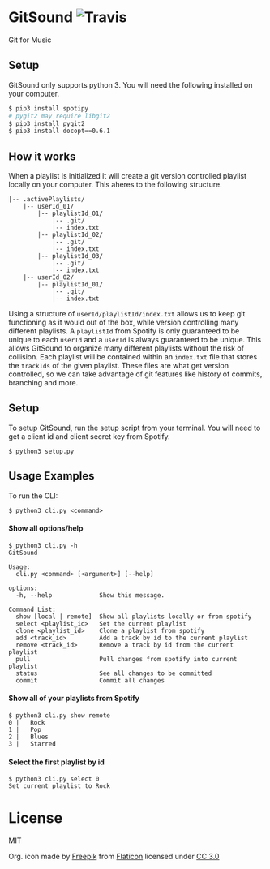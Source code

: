 # GitSound ![Travis](https://travis-ci.org/GitSound/GitSound.svg?branch=show-local)
Git for Music

## Setup

GitSound only supports python 3. You will need the following installed on your computer.

```sh
$ pip3 install spotipy
# pygit2 may require libgit2
$ pip3 install pygit2
$ pip3 install docopt==0.6.1
```

## How it works

When a playlist is initialized it will create a git version controlled playlist locally on your computer. This aheres to the following structure.

```
|-- .activePlaylists/
    |-- userId_01/
        |-- playlistId_01/
            |-- .git/
            |-- index.txt
        |-- playlistId_02/
            |-- .git/
            |-- index.txt
        |-- playlistId_03/
            |-- .git/
            |-- index.txt
    |-- userId_02/
        |-- playlistId_01/
            |-- .git/
            |-- index.txt
```

Using a structure of `userId/playlistId/index.txt` allows us to keep git functioning as it would out of the box, while version controlling many different playlists. A `playlistId` from Spotify is only guaranteed to be unique to each `userId` and a `userId` is always guaranteed to be unique. This allows GitSound to organize many different playlists without the risk of collision. Each playlist will be contained within an `index.txt` file that stores the `trackIds` of the given playlist. These files are what get version controlled, so we can take advantage of git features like history of commits, branching and more.

## Setup

To setup GitSound, run the setup script from your terminal. You will need to get a client id and client secret key from Spotify.

```
$ python3 setup.py
```

## Usage Examples

To run the CLI:

```
$ python3 cli.py <command>
```

#### Show all options/help
```
$ python3 cli.py -h
GitSound

Usage:
  cli.py <command> [<argument>] [--help]

options:
  -h, --help             Show this message.

Command List:
  show [local | remote]  Show all playlists locally or from spotify
  select <playlist_id>   Set the current playlist
  clone <playlist_id>    Clone a playlist from spotify
  add <track_id>         Add a track by id to the current playlist
  remove <track_id>      Remove a track by id from the current playlist
  pull                   Pull changes from spotify into current playlist
  status                 See all changes to be committed
  commit                 Commit all changes
```

#### Show all of your playlists from Spotify
```
$ python3 cli.py show remote
0 |   Rock
1 |   Pop
2 |   Blues
3 |   Starred
```

#### Select the first playlist by id
```
$ python3 cli.py select 0
Set current playlist to Rock
```

# License
MIT

Org. icon made by [Freepik](http://www.freepik.com) from [Flaticon](http://www.flaticon.com) licensed under [CC 3.0](http://creativecommons.org/licenses/by/3.0/)
